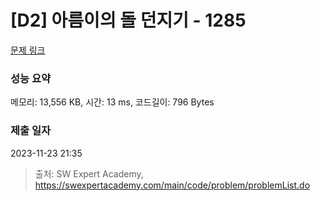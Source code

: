 # [D2] 아름이의 돌 던지기 - 1285 

[문제 링크](https://swexpertacademy.com/main/code/problem/problemDetail.do?contestProbId=AV18-stqI8oCFAZN) 

### 성능 요약

메모리: 13,556 KB, 시간: 13 ms, 코드길이: 796 Bytes

### 제출 일자

2023-11-23 21:35



> 출처: SW Expert Academy, https://swexpertacademy.com/main/code/problem/problemList.do
